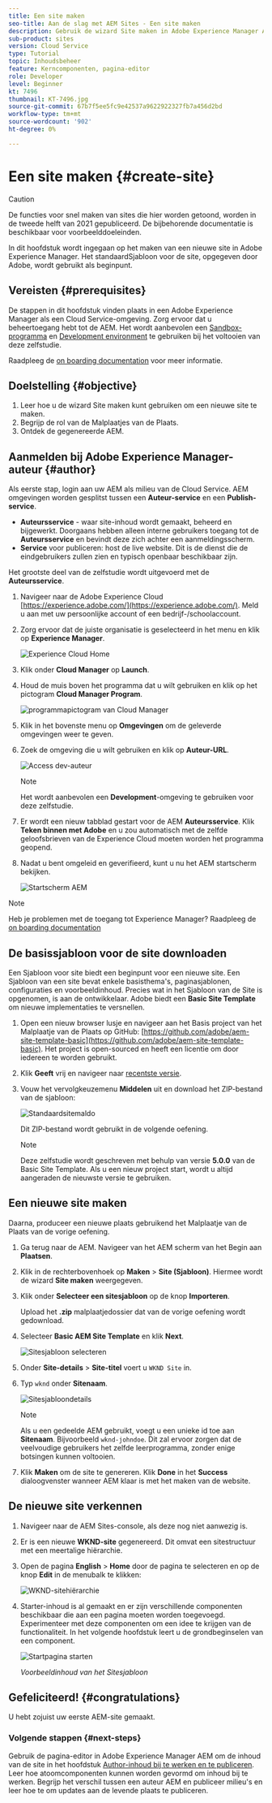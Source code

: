 ```yaml
---
title: Een site maken
seo-title: Aan de slag met AEM Sites - Een site maken
description: Gebruik de wizard Site maken in Adobe Experience Manager AEM om een nieuwe website te genereren. Het standaardSjabloon voor site dat door Adobe wordt verschaft, wordt gebruikt als beginpunt voor de nieuwe site.
sub-product: sites
version: Cloud Service
type: Tutorial
topic: Inhoudsbeheer
feature: Kerncomponenten, pagina-editor
role: Developer
level: Beginner
kt: 7496
thumbnail: KT-7496.jpg
source-git-commit: 67b7f5ee5fc9e42537a9622922327fb7a456d2bd
workflow-type: tm+mt
source-wordcount: '902'
ht-degree: 0%

---
```



# Een site maken {#create-site}

>[!CAUTION]
>
> De functies voor snel maken van sites die hier worden getoond, worden in de tweede helft van 2021 gepubliceerd. De bijbehorende documentatie is beschikbaar voor voorbeelddoeleinden.

In dit hoofdstuk wordt ingegaan op het maken van een nieuwe site in Adobe Experience Manager. Het standaardSjabloon voor de site, opgegeven door Adobe, wordt gebruikt als beginpunt.

## Vereisten {#prerequisites}

De stappen in dit hoofdstuk vinden plaats in een Adobe Experience Manager als een Cloud Service-omgeving. Zorg ervoor dat u beheertoegang hebt tot de AEM. Het wordt aanbevolen een [Sandbox-programma](https://experienceleague.adobe.com/docs/experience-manager-cloud-service/onboarding/getting-access/sandbox-programs/introduction-sandbox-programs.html) en [Development environment](https://experienceleague.adobe.com/docs/experience-manager-cloud-service/implementing/using-cloud-manager/manage-environments.html) te gebruiken bij het voltooien van deze zelfstudie.

Raadpleeg de [on boarding documentation](https://experienceleague.adobe.com/docs/experience-manager-cloud-service/onboarding/home.html) voor meer informatie.

## Doelstelling {#objective}

1. Leer hoe u de wizard Site maken kunt gebruiken om een nieuwe site te maken.
1. Begrijp de rol van de Malplaatjes van de Plaats.
1. Ontdek de gegenereerde AEM.

## Aanmelden bij Adobe Experience Manager-auteur {#author}

Als eerste stap, login aan uw AEM als milieu van de Cloud Service. AEM omgevingen worden gesplitst tussen een **Auteur-service** en een **Publish-service**.

* **Auteursservice**  - waar site-inhoud wordt gemaakt, beheerd en bijgewerkt. Doorgaans hebben alleen interne gebruikers toegang tot de **Auteursservice** en bevindt deze zich achter een aanmeldingsscherm.
* **Service**  voor publiceren: host de live website. Dit is de dienst die de eindgebruikers zullen zien en typisch openbaar beschikbaar zijn.

Het grootste deel van de zelfstudie wordt uitgevoerd met de **Auteursservice**.

1. Navigeer naar de Adobe Experience Cloud [https://experience.adobe.com/](https://experience.adobe.com/). Meld u aan met uw persoonlijke account of een bedrijf-/schoolaccount.
1. Zorg ervoor dat de juiste organisatie is geselecteerd in het menu en klik op **Experience Manager**.

   ![Experience Cloud Home](assets/create-site/experience-cloud-home-screen.png)

1. Klik onder **Cloud Manager** op **Launch**.
1. Houd de muis boven het programma dat u wilt gebruiken en klik op het pictogram **Cloud Manager Program**.

   ![programmapictogram van Cloud Manager](assets/create-site/cloud-manager-program-icon.png)

1. Klik in het bovenste menu op **Omgevingen** om de geleverde omgevingen weer te geven.

1. Zoek de omgeving die u wilt gebruiken en klik op **Auteur-URL**.

   ![Access dev-auteur](assets/create-site/access-dev-environment.png)

   >[!NOTE]
   >
   >Het wordt aanbevolen een **Development**-omgeving te gebruiken voor deze zelfstudie.

1. Er wordt een nieuw tabblad gestart voor de AEM **Auteursservice**. Klik **Teken binnen met Adobe** en u zou automatisch met de zelfde geloofsbrieven van de Experience Cloud moeten worden het programma geopend.

1. Nadat u bent omgeleid en geverifieerd, kunt u nu het AEM startscherm bekijken.

   ![Startscherm AEM](assets/create-site/aem-start-screen.png)

>[!NOTE]
>
> Heb je problemen met de toegang tot Experience Manager? Raadpleeg de [on boarding documentation](https://experienceleague.adobe.com/docs/experience-manager-cloud-service/onboarding/home.html)

## De basissjabloon voor de site downloaden

Een Sjabloon voor site biedt een beginpunt voor een nieuwe site. Een Sjabloon van een site bevat enkele basisthema&#39;s, paginasjablonen, configuraties en voorbeeldinhoud. Precies wat in het Sjabloon van de Site is opgenomen, is aan de ontwikkelaar. Adobe biedt een **Basic Site Template** om nieuwe implementaties te versnellen.

1. Open een nieuw browser lusje en navigeer aan het Basis project van het Malplaatje van de Plaats op GitHub: [https://github.com/adobe/aem-site-template-basic](https://github.com/adobe/aem-site-template-basic). Het project is open-sourced en heeft een licentie om door iedereen te worden gebruikt.
1. Klik **Geeft** vrij en navigeer naar [recentste versie](https://github.com/adobe/aem-site-template-basic/releases/latest).
1. Vouw het vervolgkeuzemenu **Middelen** uit en download het ZIP-bestand van de sjabloon:

   ![Standaardsitemaldo](assets/create-site/template-basic-zip-file.png)

   Dit ZIP-bestand wordt gebruikt in de volgende oefening.

   >[!NOTE]
   >
   > Deze zelfstudie wordt geschreven met behulp van versie **5.0.0** van de Basic Site Template. Als u een nieuw project start, wordt u altijd aangeraden de nieuwste versie te gebruiken.

## Een nieuwe site maken

Daarna, produceer een nieuwe plaats gebruikend het Malplaatje van de Plaats van de vorige oefening.

1. Ga terug naar de AEM. Navigeer van het AEM scherm van het Begin aan **Plaatsen**.
1. Klik in de rechterbovenhoek op **Maken** > **Site (Sjabloon)**. Hiermee wordt de wizard **Site maken** weergegeven.
1. Klik onder **Selecteer een sitesjabloon** op de knop **Importeren**.

   Upload het **.zip** malplaatjedossier dat van de vorige oefening wordt gedownload.

1. Selecteer **Basic AEM Site Template** en klik **Next**.

   ![Sitesjabloon selecteren](assets/create-site/select-site-template.png)

1. Onder **Site-details** > **Site-titel** voert u `WKND Site` in.
1. Typ `wknd` onder **Sitenaam**.

   ![Sitesjabloondetails](assets/create-site/site-template-details.png)

   >[!NOTE]
   >
   > Als u een gedeelde AEM gebruikt, voegt u een unieke id toe aan **Sitenaam**. Bijvoorbeeld `wknd-johndoe`. Dit zal ervoor zorgen dat de veelvoudige gebruikers het zelfde leerprogramma, zonder enige botsingen kunnen voltooien.

1. Klik **Maken** om de site te genereren. Klik **Done** in het **Success** dialoogvenster wanneer AEM klaar is met het maken van de website.

## De nieuwe site verkennen

1. Navigeer naar de AEM Sites-console, als deze nog niet aanwezig is.
1. Er is een nieuwe **WKND-site** gegenereerd. Dit omvat een sitestructuur met een meertalige hiërarchie.
1. Open de pagina **English** > **Home** door de pagina te selecteren en op de knop **Edit** in de menubalk te klikken:

   ![WKND-sitehiërarchie](assets/create-site/wknd-site-starter-hierarchy.png)

1. Starter-inhoud is al gemaakt en er zijn verschillende componenten beschikbaar die aan een pagina moeten worden toegevoegd. Experimenteer met deze componenten om een idee te krijgen van de functionaliteit. In het volgende hoofdstuk leert u de grondbeginselen van een component.

   ![Startpagina starten](assets/create-site/start-home-page.png)

   *Voorbeeldinhoud van het Sitesjabloon*

## Gefeliciteerd! {#congratulations}

U hebt zojuist uw eerste AEM-site gemaakt.

### Volgende stappen {#next-steps}

Gebruik de pagina-editor in Adobe Experience Manager AEM om de inhoud van de site in het hoofdstuk [Author-inhoud bij te werken en te publiceren](author-content-publish.md). Leer hoe atoomcomponenten kunnen worden gevormd om inhoud bij te werken. Begrijp het verschil tussen een auteur AEM en publiceer milieu&#39;s en leer hoe te om updates aan de levende plaats te publiceren.
